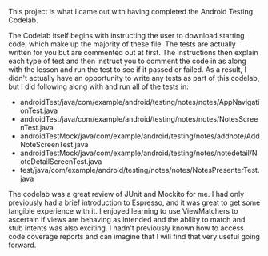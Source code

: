 This project is what I came out with having completed the Android Testing Codelab. 

The Codelab itself begins with instructing the user to download starting code, which make up the majority of these file. 
The tests are actually written for you but are commented out at first. The instructions then explain each type of test and then instruct you to comment the code in as along with the lesson and run the test to see if it passed or failed. As a result, I didn't actually have an opportunity to write any tests as part of this codelab, but I did following along with and run all of the tests in: 
- androidTest/java/com/example/android/testing/notes/notes/AppNavigationTest.java
- androidTest/java/com/example/android/testing/notes/notes/NotesScreenTest.java
- androidTestMock/java/com/example/android/testing/notes/addnote/AddNoteScreenTest.java
- androidTestMock/java/com/example/android/testing/notes/notedetail/NoteDetailScreenTest.java
- test/java/com/example/android/testing/notes/notes/NotesPresenterTest.java

The codelab was a great review of JUnit and Mockito for me. I had only previously had a brief introduction to Espresso, and it was great to get some tangible experience with it. I enjoyed learning to use ViewMatchers to ascertain if views are behaving as intended and the ability to match and stub intents was also exciting. I hadn't previously known how to access code coverage reports and can imagine that I will find that very useful going forward.  
